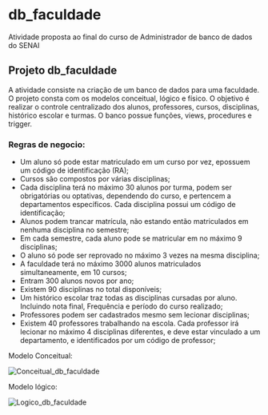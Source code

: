 # db_faculdade
Atividade proposta ao final do curso de Administrador de banco de dados do SENAI


## Projeto db_faculdade

A atividade consiste na criação de um banco de dados para uma faculdade. O projeto consta com os modelos conceitual, lógico e físico. O objetivo é realizar o controle centralizado dos alunos, professores, cursos, disciplinas, histórico escolar e turmas. O banco possue funções, views, procedures e trigger. 

### Regras de negocio:

* Um aluno só pode estar matriculado em um curso por vez, epossuem um código de identificação (RA);
* Cursos são compostos por várias disciplinas;
* Cada disciplina terá no máximo 30 alunos por turma, podem ser obrigatórias ou optativas, dependendo do curso, e pertencem a departamentos específicos. Cada disciplina possui um código de identificação;
* Alunos podem trancar matrícula, não estando então matriculados em nenhuma disciplina no semestre;
* Em cada semestre, cada aluno pode se matricular em no máximo 9 disciplinas;
* O aluno só pode ser reprovado no máximo 3 vezes na mesma disciplina;
* A faculdade terá no máximo 3000 alunos matriculados simultaneamente, em 10 cursos;
* Entram 300 alunos novos por ano;
* Existem 90 disciplinas no total disponíveis;
* Um histórico escolar traz todas as disciplinas cursadas por aluno. Incluindo nota final, Frequência e período do curso realizado;
* Professores podem ser cadastrados mesmo sem lecionar disciplinas;
* Existem 40 professores trabalhando na escola. Cada professor irá lecionar no máximo 4 disciplinas diferentes, e deve estar vinculado a um departamento, e  identificados por um código de professor;

Modelo Conceitual:

![Conceitual_db_faculdade](https://user-images.githubusercontent.com/112898303/192119876-131b7bbb-eab5-4265-a57c-7c482305c3a8.png)


Modelo lógico:

![Logico_db_faculdade](https://user-images.githubusercontent.com/112898303/192120330-2a533da4-27fe-447b-b96f-2073abbc30da.png)


















